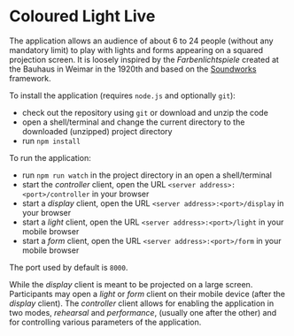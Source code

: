 # Coloured Light Live

The application allows an audience of about 6 to 24 people (without any mandatory limit) to play with lights and forms appearing on a squared projection screen. It is loosely inspired by the *Farbenlichtspiele* created at the Bauhaus in Weimar in the 1920th and based on the [Soundworks](https://github.com/collective-soundworks/soundworks) framework.

To install the application (requires `node.js` and optionally `git`):
* check out the repository using `git` or download and unzip the code
* open a shell/terminal and change the current directory to the downloaded (unzipped) project directory
* run `npm install`

To run the application:
* run `npm run watch` in the project directory in an open a shell/terminal
* start the *controller* client, open the URL `<server address>:<port>/controller` in your browser 
* start a *display* client, open the URL `<server address>:<port>/display` in your browser
* start a *light* client, open the URL `<server address>:<port>/light` in your mobile browser
* start a *form* client, open the URL `<server address>:<port>/form` in your mobile browser

The port used by default is `8000`.

While the *display* client is meant to be projected on a large screen. Participants may open a *light* or *form* client on their mobile device (after the *display* client). The *controller* client allows for enabling the application in two modes, *rehearsal* and *performance*, (usually one after the other) and for controlling various parameters of the application.
